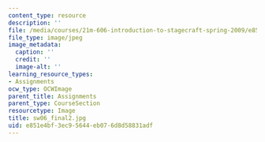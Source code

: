 ```yaml
---
content_type: resource
description: ''
file: /media/courses/21m-606-introduction-to-stagecraft-spring-2009/e851e4bf3ec95644eb076d8d58831adf_sw06_final2.jpg
file_type: image/jpeg
image_metadata:
  caption: ''
  credit: ''
  image-alt: ''
learning_resource_types:
- Assignments
ocw_type: OCWImage
parent_title: Assignments
parent_type: CourseSection
resourcetype: Image
title: sw06_final2.jpg
uid: e851e4bf-3ec9-5644-eb07-6d8d58831adf
---
```

